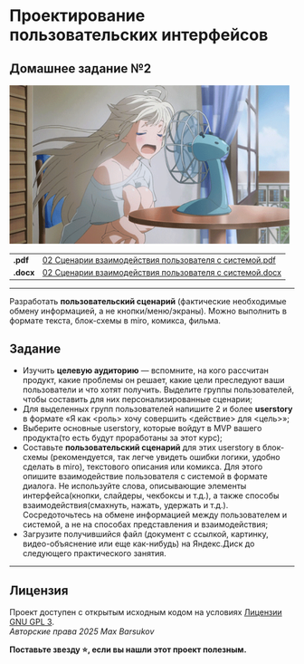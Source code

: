 # Проектирование пользовательских интерфейсов

## Домашнее задание №2

<img alt="only-fan" src="https://github.com/maxbarsukov/itmo/blob/master/.docs/only-fan.gif" height="280">

<table>
  <tr>
    <td><b>.pdf</b></td>
    <td><a href="./02 Сценарии взаимодействия пользователя с системой.pdf">02 Сценарии взаимодействия пользователя с системой.pdf</a></td>
  </tr>
  <tr>
    <td><b>.docx</b></td>
    <td><a href="./02 Сценарии взаимодействия пользователя с системой.docx">02 Сценарии взаимодействия пользователя с системой.docx</a></td>
  </tr>
</table>

---

Разработать **пользовательский сценарий** (фактические необходимые обмену информацией, а не кнопки/меню/экраны). Можно выполнить в формате текста, блок-схемы в miro, комикса, фильма.

## Задание

- Изучить **целевую аудиторию** — вспомните, на кого рассчитан продукт, какие проблемы он решает, какие цели преследуют ваши пользователи и что хотят получить. Выделите группы пользователей, чтобы составить для них персонализированные сценарии;
- Для выделенных групп пользователей напишите 2 и более **userstory** в формате «Я как <роль> хочу совершить <действие> для <цель>»;
- Выберите основные userstory, которые войдут в MVP вашего продукта(то есть будут проработаны за этот курс);
- Составьте **пользовательский сценарий** для этих userstory в блок-схемы (рекомендуется, так легче увидеть ошибки логики, удобно сделать в miro), текстового описания или комикса. Для этого опишите взаимодействие пользователя с системой в формате диалога. Не используйте слова, описывающие элементы интерфейса(кнопки, слайдеры, чекбоксы и т.д.), а также способы взаимодействия(смахнуть, нажать, удержать и т.д.). Сосредоточьтесь на обмене информацией между пользователем и системой, а не на способах представления и взаимодействия;
- Загрузите получившийся файл (документ с ссылкой, картинку, видео-объяснение или еще как-нибудь) на Яндекс.Диск до следующего практического занятия.

---

## Лицензия <a name="license"></a>

Проект доступен с открытым исходным кодом на условиях [Лицензии GNU GPL 3](https://opensource.org/license/gpl-3-0/). \
*Авторские права 2025 Max Barsukov*

**Поставьте звезду :star:, если вы нашли этот проект полезным.**

